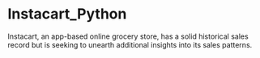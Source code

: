# Instacart_Python
Instacart, an app-based online grocery store, has a solid historical sales record but is seeking to unearth additional insights into its sales patterns.
